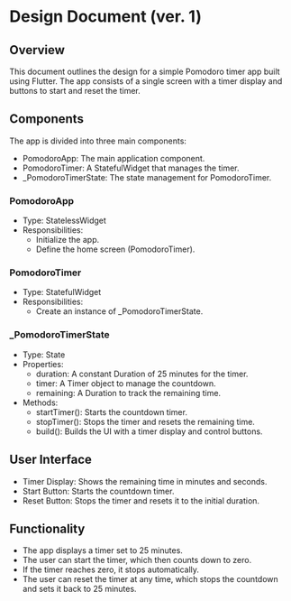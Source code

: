 # Design Document (ver. 1)

## Overview
This document outlines the design for a simple Pomodoro timer app built using Flutter. The app consists of a single screen with a timer display and buttons to start and reset the timer.

## Components
The app is divided into three main components:
- PomodoroApp: The main application component.
- PomodoroTimer: A StatefulWidget that manages the timer.
- _PomodoroTimerState: The state management for PomodoroTimer.

### PomodoroApp
- Type: StatelessWidget
- Responsibilities:
    - Initialize the app.
    - Define the home screen (PomodoroTimer).

### PomodoroTimer
- Type: StatefulWidget
- Responsibilities:
    - Create an instance of _PomodoroTimerState.

### _PomodoroTimerState
- Type: State<PomodoroTimer>
- Properties:
    - duration: A constant Duration of 25 minutes for the timer.
    - timer: A Timer object to manage the countdown.
    - remaining: A Duration to track the remaining time.
- Methods:
    - startTimer(): Starts the countdown timer.
    - stopTimer(): Stops the timer and resets the remaining time.
    - build(): Builds the UI with a timer display and control buttons.

## User Interface
- Timer Display: Shows the remaining time in minutes and seconds.
- Start Button: Starts the countdown timer.
- Reset Button: Stops the timer and resets it to the initial duration.

## Functionality
- The app displays a timer set to 25 minutes.
- The user can start the timer, which then counts down to zero.
- If the timer reaches zero, it stops automatically.
- The user can reset the timer at any time, which stops the countdown and sets it back to 25 minutes.